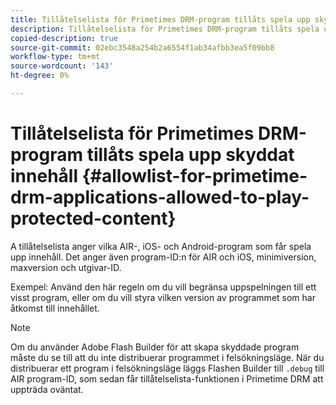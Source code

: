 ```yaml
---
title: Tillåtelselista för Primetimes DRM-program tillåts spela upp skyddat innehåll
description: Tillåtelselista för Primetimes DRM-program tillåts spela upp skyddat innehåll
copied-description: true
source-git-commit: 02ebc3548a254b2a6554f1ab34afbb3ea5f09bb8
workflow-type: tm+mt
source-wordcount: '143'
ht-degree: 0%

---
```


# Tillåtelselista för Primetimes DRM-program tillåts spela upp skyddat innehåll {#allowlist-for-primetime-drm-applications-allowed-to-play-protected-content}

A tillåtelselista anger vilka AIR-, iOS- och Android-program som får spela upp innehåll. Det anger även program-ID:n för AIR och iOS, minimiversion, maxversion och utgivar-ID.

Exempel: Använd den här regeln om du vill begränsa uppspelningen till ett visst program, eller om du vill styra vilken version av programmet som har åtkomst till innehållet.

>[!NOTE]
>
>Om du använder Adobe Flash Builder för att skapa skyddade program måste du se till att du inte distribuerar programmet i felsökningsläge. När du distribuerar ett program i felsökningsläge läggs Flashen Builder till `.debug` till AIR program-ID, som sedan får tillåtelselista-funktionen i Primetime DRM att uppträda oväntat.
